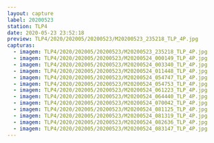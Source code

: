 ```yaml
---
layout: capture
label: 20200523
station: TLP4
date: 2020-05-23 23:52:18
preview: TLP4/2020/202005/20200523/M20200523_235218_TLP_4P.jpg
capturas:
  - imagem: TLP4/2020/202005/20200523/M20200523_235218_TLP_4P.jpg
  - imagem: TLP4/2020/202005/20200523/M20200524_000149_TLP_4P.jpg
  - imagem: TLP4/2020/202005/20200523/M20200524_003340_TLP_4P.jpg
  - imagem: TLP4/2020/202005/20200523/M20200524_011448_TLP_4P.jpg
  - imagem: TLP4/2020/202005/20200523/M20200524_054747_TLP_4P.jpg
  - imagem: TLP4/2020/202005/20200523/M20200524_054753_TLP_4P.jpg
  - imagem: TLP4/2020/202005/20200523/M20200524_061223_TLP_4P.jpg
  - imagem: TLP4/2020/202005/20200523/M20200524_064440_TLP_4P.jpg
  - imagem: TLP4/2020/202005/20200523/M20200524_070042_TLP_4P.jpg
  - imagem: TLP4/2020/202005/20200523/M20200524_081125_TLP_4P.jpg
  - imagem: TLP4/2020/202005/20200523/M20200524_081319_TLP_4P.jpg
  - imagem: TLP4/2020/202005/20200523/M20200524_082636_TLP_4P.jpg
  - imagem: TLP4/2020/202005/20200523/M20200524_083147_TLP_4P.jpg
---
```

